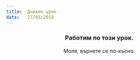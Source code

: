 ```yaml
---
title:  Дневен урок
date:   27/05/2018
---
```


### <center>Работим по този урок.</center>
<center>Моля, върнете се по-късно.</center>